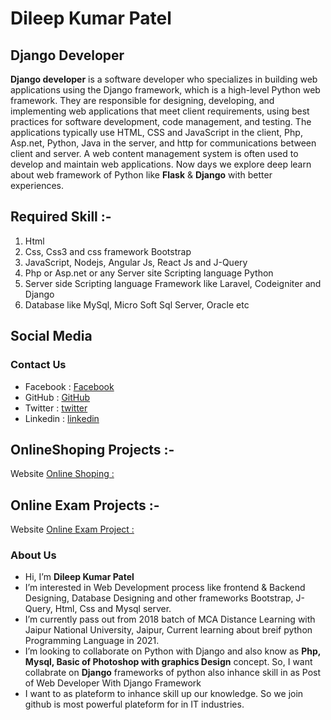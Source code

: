 # Dileep Kumar Patel
## Django Developer
**Django developer** is a software developer who specializes in building web applications using the Django framework, which is a high-level Python web framework. They are responsible for designing, developing, and implementing web applications that meet client requirements, using best practices for software development, code management, and testing. The applications typically use HTML, CSS and JavaScript in the client, Php, Asp.net, Python, Java in the server, and http for communications between client and server. A web content management system is often used to develop and maintain web applications. Now days we explore deep learn about web framework of Python like **Flask** & **Django** with better experiences. 
## Required Skill :- 
1. Html 
2. Css, Css3 and css framework Bootstrap
3. JavaScript, Nodejs, Angular Js, React Js and J-Query
4. Php or Asp.net or any Server site Scripting language Python
5. Server side Scripting language Framework like Laravel, Codeigniter and Django
6. Database like MySql, Micro Soft Sql Server, Oracle etc
## Social Media
### Contact Us
- Facebook :  [Facebook](https://www.facebook.com/Dileepkumarpatel.94214)
- GitHub :  [GitHub](https://github.com/DileepKumarPatelPalamu)
- Twitter : [twitter](https://twitter.com/pateldileep51)
- Linkedin :  [linkedin](https://www.linkedin.com/in/dileep-kumar-patel-333b90125/)
## OnlineShoping Projects :-
Website [Online Shoping :](https://dileepkumarpatelpalamu.github.io/onlineshoping/)
## Online Exam Projects :-
Website [Online Exam Project :](https://pateldileep51.pythonanywhere.com/)
### About Us
-  Hi, I’m **Dileep Kumar Patel**
- I’m interested in Web Development process like frontend & Backend Designing, Database Designing and other frameworks Bootstrap, J-Query, Html, Css and Mysql server.
- I’m currently pass out from 2018 batch of MCA Distance Learning with Jaipur National University, Jaipur, Current learning about breif python Programming Language in 2021.
- I’m looking to collaborate on Python with Django and also know as **Php, Mysql, Basic of Photoshop with graphics Design** concept. So, I want collabrate on **Django** frameworks of python also inhance skill in as Post of Web Developer With Django Framework
- I want to as plateform to inhance skill up our knowledge. So we join github is most powerful plateform for in IT industries.
